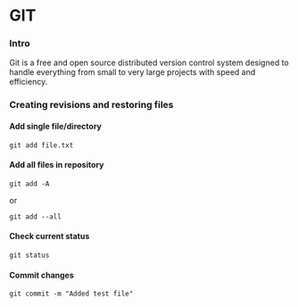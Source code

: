# GIT

### Intro

Git is a free and open source distributed version control system designed to handle everything from small to very large
projects with speed and efficiency.

### Creating revisions and restoring files

#### Add single file/directory

```
git add file.txt
```

#### Add all files in repository

```
git add -A
```

or

```
git add --all
```

#### Check current status

```
git status
```

#### Commit changes

```
git commit -m "Added test file"
```